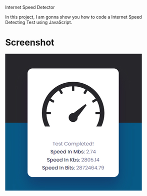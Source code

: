 Internet Speed Detector

In this project, I am gonna show you how to code a Internet Speed Detecting Test using JavaScript.

# Screenshot

![screenshot](screenshot.jpg)
